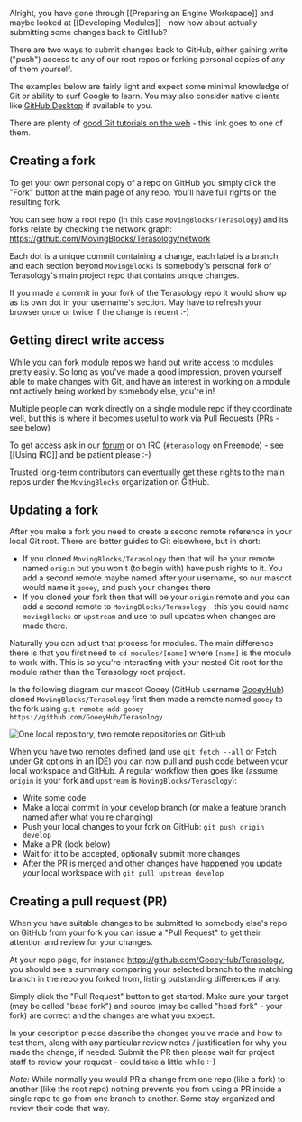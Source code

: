 Alright, you have gone through [[Preparing an Engine Workspace]] and maybe looked at [[Developing Modules]] - now how about actually submitting some changes back to GitHub?

There are two ways to submit changes back to GitHub, either gaining write ("push") access to any of our root repos or forking personal copies of any of them yourself.

The examples below are fairly light and expect some minimal knowledge of Git or ability to surf Google to learn. You may also consider native clients like [GitHub Desktop](https://desktop.github.com) if available to you.

There are plenty of [good Git tutorials on the web](http://learngitbranching.js.org) - this link goes to one of them.


## Creating a fork

To get your own personal copy of a repo on GitHub you simply click the "Fork" button at the main page of any repo. You'll have full rights on the resulting fork.

You can see how a root repo (in this case `MovingBlocks/Terasology`) and its forks relate by checking the network graph: https://github.com/MovingBlocks/Terasology/network

Each dot is a unique commit containing a change, each label is a branch, and each section beyond `MovingBlocks` is somebody's personal fork of Terasology's main project repo that contains unique changes.
 
If you made a commit in your fork of the Terasology repo it would show up as its own dot in your username's section. May have to refresh your browser once or twice if the change is recent :-)
 

## Getting direct write access 

While you can fork module repos we hand out write access to modules pretty easily. So long as you've made a good impression, proven yourself able to make changes with Git, and have an interest in working on a module not actively being worked by somebody else, you're in!

Multiple people can work directly on a single module repo if they coordinate well, but this is where it becomes useful to work via Pull Requests (PRs - see below)

To get access ask in our [forum](http://forum.terasology.org/forum) or on IRC (`#terasology` on Freenode) - see [[Using IRC]] and be patient please :-)

Trusted long-term contributors can eventually get these rights to the main repos under the `MovingBlocks` organization on GitHub. 


## Updating a fork

After you make a fork you need to create a second remote reference in your local Git root. There are better guides to Git elsewhere, but in short:

* If you cloned `MovingBlocks/Terasology` then that will be your remote named `origin` but you won't (to begin with) have push rights to it. You add a second remote maybe named after your username, so our mascot would name it `gooey`, and push your changes there 
* If you cloned your fork then that will be your `origin` remote and you can add a second remote to `MovingBlocks/Terasology` - this you could name `movingblocks` or `upstream` and use to pull updates when changes are made there.

Naturally you can adjust that process for modules. The main difference there is that you first need to `cd modules/[name]` where `[name]` is the module to work with. This is so you're interacting with your nested Git root for the module rather than the Terasology root project. 

In the following diagram our mascot Gooey (GitHub username [GooeyHub](https://github.com/GooeyHub)) cloned `MovingBlocks/Terasology` first then made a remote named `gooey` to the fork using `git remote add gooey https://github.com/GooeyHub/Terasology`

![One local repository, two remote repositories on GitHub](forks.png)

When you have two remotes defined (and use `git fetch --all` or Fetch under Git options in an IDE) you can now pull and push code between your local workspace and GitHub. A regular workflow then goes like (assume `origin` is your fork and `upstream` is `MovingBlocks/Terasology`):

* Write some code
* Make a local commit in your develop branch (or make a feature branch named after what you're changing)
* Push your local changes to your fork on GitHub: `git push origin develop`
* Make a PR (look below)
* Wait for it to be accepted, optionally submit more changes
* After the PR is merged and other changes have happened you update your local workspace with `git pull upstream develop`


## Creating a pull request (PR)

When you have suitable changes to be submitted to somebody else's repo on GitHub from your fork you can issue a "Pull Request" to get their attention and review for your changes.
 
At your repo page, for instance https://github.com/GooeyHub/Terasology, you should see a summary comparing your selected branch to the matching branch in the repo you forked from, listing outstanding differences if any.

Simply click the "Pull Request" button to get started. Make sure your target (may be called "base fork") and source (may be called "head fork" - your fork) are correct and the changes are what you expect.

In your description please describe the changes you've made and how to test them, along with any particular review notes / justification for why you made the change, if needed. Submit the PR then please wait for project staff to review your request - could take a little while :-)

*Note:* While normally you would PR a change from one repo (like a fork) to another (like the root repo) nothing prevents you from using a PR inside a single repo to go from one branch to another. Some stay organized and review their code that way.